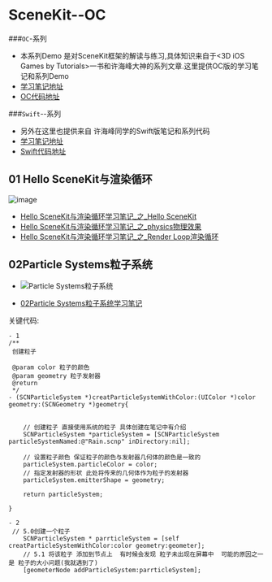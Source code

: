 # SceneKit--OC
###```OC```-系列 
- 本系列Demo 是对SceneKit框架的解读与练习,具体知识来自于<3D iOS Games by Tutorials>一书和许海峰大神的系列文章.这里提供OC版的学习笔记和系列Demo
- [学习笔记地址](http://www.jianshu.com/nb/16248275)
- [OC代码地址](https://github.com/GitHubYYBS/SceneKit--OC)

###```Swift```--系列
- 另外在这里也提供来自 许海峰同学的Swift版笔记和系列代码
- [学习笔记地址](http://www.jianshu.com/nb/11408621)
- [Swift代码地址](https://github.com/XanderXu/3D-iOS-Games-by-Tutorials-code)

## 01 Hello SceneKit与渲染循环
![image](https://github.com/GitHubYYBS/SceneKit--OC/blob/master/1.Hello%20SceneKit%E4%B8%8E%E6%B8%B2%E6%9F%93%E5%BE%AA%E7%8E%AF.gif?raw=true)

- [Hello SceneKit与渲染循环学习笔记_之_Hello SceneKit](http://www.jianshu.com/p/e0ef96c54980)
- [Hello SceneKit与渲染循环学习笔记_之_physics物理效果](http://www.jianshu.com/p/9a98da14bde0)
- [Hello SceneKit与渲染循环学习笔记_之_Render Loop渲染循环](http://www.jianshu.com/p/7f832554b8b4)


## 02Particle Systems粒子系统
- ![Particle Systems粒子系统](https://github.com/GitHubYYBS/SceneKit--OC/blob/master/2.Particle%20Systems%E7%B2%92%E5%AD%90%E7%B3%BB%E7%BB%9F.gif?raw=true)

- [02Particle Systems粒子系统学习笔记](http://www.jianshu.com/p/6bae9414e0db)

关键代码:
````
- 1
/**
 创建粒子
 
 @param color 粒子的颜色
 @param geometry 粒子发射器
 @return
 */
- (SCNParticleSystem *)creatParticleSystemWithColor:(UIColor *)color geometry:(SCNGeometry *)geometry{
    
    
    // 创建粒子 直接使用系统的粒子 具体创建在笔记中有介绍
    SCNParticleSystem *particleSystem = [SCNParticleSystem particleSystemNamed:@"Rain.scnp" inDirectory:nil];
    
    // 设置粒子颜色 保证粒子的颜色与发射器几何体的颜色是一致的
    particleSystem.particleColor = color;
    // 指定发射器的形状 此处将传来的几何体作为粒子的发射器
    particleSystem.emitterShape = geometry;
    
    return particleSystem;
    
}

- 2
 // 5.0创建一个粒子
    SCNParticleSystem * parrticleSystem = [self creatParticleSystemWithColor:color geometry:geometer];
    // 5.1 将该粒子 添加到节点上  有时候会发现 粒子未出现在屏幕中  可能的原因之一是 粒子的大小问题(我就遇到了)
    [geometerNode addParticleSystem:parrticleSystem];

````
